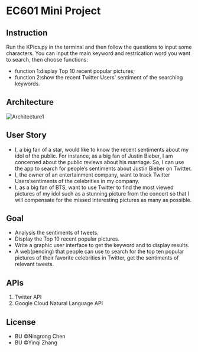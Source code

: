 # EC601 Mini Project

## Instruction
Run the KPics.py in the terminal and then follow the questions to input some characters. You can input the main keyword and restrication word you want to search, then choose functions:
* function 1:display Top 10 recent popular pictures; 
* function 2:show the recent Twitter Users' sentiment of the searching keywords.

## Architecture
![Architecture1](https://user-images.githubusercontent.com/9766409/65399573-7420a580-dd8b-11e9-8d33-74eec6f7e176.png)


## User Story
* I, a big fan of a star, would like to know the recent sentiments about my idol of the public. For instance, as a big fan of Justin Bieber, I am concerned about the public reviews about his marriage. So, I can use the app to search for people’s sentiments about Justin Bieber on Twitter.
* I, the owner of an entertainment company, want to track Twitter Users‘sentiments of the celebrities in my company.
* I, as a big fan of BTS, want to use Twitter to find the most viewed pictures of my idol such as a stunning picture from the concert so that I will compensate for the missed interesting pictures as many as possible.


## Goal
* Analysis the sentiments of tweets.
* Display the Top 10 recent popular pictures.
* Write a graphic user interface to get the keyword and to display results.
* A web(pending) that people can use to search for the top ten popular pictures of their favorite celebrities in Twitter, get the sentiments of relevant tweets.

## APIs
1. Twitter API
2. Google Cloud Natural Language API

## License
* BU ©Ningrong Chen
* BU ©Yinqi Zhang

